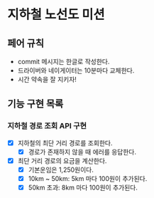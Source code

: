 # 지하철 노선도 미션

## 페어 규칙

- commit 메시지는 한글로 작성한다.
- 드라이버와 네이게이터는 10분마다 교체한다.
- 시간 약속을 잘 지키자!

## 기능 구현 목록

### 지하철 경로 조회 API 구현

- [x] 지하철의 최단 거리 경로를 조회한다.
    - [x] 경로가 존재하지 않을 때 에러를 응답한다.
- [x] 최단 거리 경로의 요금을 계산한다.
  - [x] 기본운임은 1,250원이다.
  - [x] 10km ~ 50km: 5km 마다 100원이 추가된다.
  - [x] 50km 초과: 8km 마다 100원이 추가된다.
